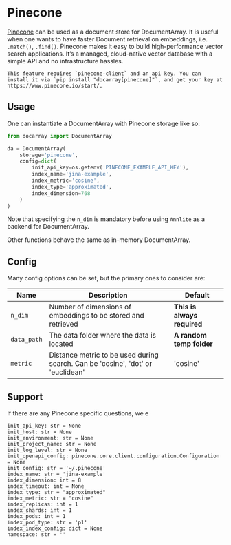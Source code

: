 # Pinecone

[Pinecone](https://www.pinecone.io/docs/) can be used as a document store for DocumentArray. It is useful when one wants to have faster Document retrieval on embeddings, i.e. `.match()`, `.find()`. Pinecone makes it easy to build high-performance vector search applications. It’s a managed, cloud-native vector database with a simple API and no infrastructure hassles.

````{tip}
This feature requires `pinecone-client` and an api key. You can install it via `pip install "docarray[pinecone]"`, and get your key at https://www.pinecone.io/start/.
````

## Usage

One can instantiate a DocumentArray with Pinecone storage like so:

```python
from docarray import DocumentArray

da = DocumentArray(
    storage='pinecone', 
    config=dict(
        init_api_key=os.getenv('PINECONE_EXAMPLE_API_KEY'),
        index_name='jina-example',
        index_metric='cosine',
        index_type='approximated',
        index_dimension=768
    )
)
```

Note that specifying the `n_dim` is mandatory before using `Annlite` as a backend for DocumentArray.

Other functions behave the same as in-memory DocumentArray.

## Config

Many config options can be set, but the primary ones to consider are:

| Name                | Description                                                                     | Default                     |
|---------------------|---------------------------------------------------------------------------------|-----------------------------|
| `n_dim`             | Number of dimensions of embeddings to be stored and retrieved                   | **This is always required** |
| `data_path`         | The data folder where the data is located                                       | **A random temp folder**    |
| `metric`            | Distance metric to be used during search. Can be 'cosine', 'dot' or 'euclidean' | 'cosine'                    |

## Support

If there are any Pinecone specific questions, we e




    init_api_key: str = None
    init_host: str = None
    init_environment: str = None
    init_project_name: str = None
    init_log_level: str = None
    init_openapi_config: pinecone.core.client.configuration.Configuration = None
    init_config: str = '~/.pinecone'
    index_name: str = 'jina-example'
    index_dimension: int = 8
    index_timeout: int = None
    index_type: str = "approximated"
    index_metric: str = "cosine"
    index_replicas: int = 1
    index_shards: int = 1
    index_pods: int = 1
    index_pod_type: str = 'p1'
    index_index_config: dict = None
    namespace: str = ''

